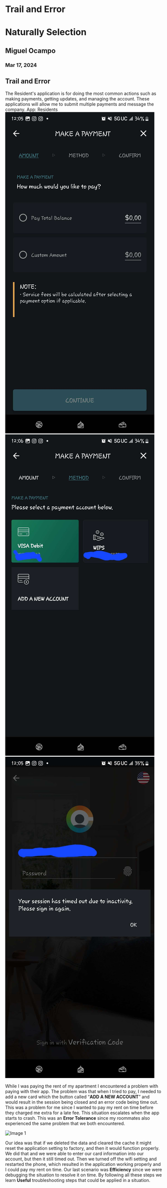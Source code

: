 # Trail and Error
# Naturally Selection 
## Miguel Ocampo
### Mar 17, 2024

## Trail and Error

The Resident's application is for doing the most common actions such as making payments, getting updates, and managing the account. These applications will allow me to submit multiple payments and message the company.
App: Residents 
<img src="https://github.com/ChicoState/ux-personal-portfolio-Miguel9088/blob/master/j01/photo/2.jpg" alt="Image 1"><img src ="https://github.com/ChicoState/ux-personal-portfolio-Miguel9088/blob/master/j01/photo/3.jpg" alt = "Image 1"><img src = "https://github.com/ChicoState/ux-personal-portfolio-Miguel9088/blob/master/j01/photo/1.jpg" alt = "Image 1">


While I was paying the rent of my apartment I encountered a problem with paying with their app. The problem was that when I tried to pay, I needed to add a new card which the button called “**ADD A NEW ACCOUNT**” and would result in the session being closed and an error code being time out. This was a problem for me since I wanted to pay my rent on time before they charged me extra for a late fee. This situation escalates when the app starts to crash. This was an **Error Tolerance** since my roommates also experienced the same problem that we both encountered. 

<img src="image1.jpg" alt="Image 1">


Our idea was that if we deleted the data and cleared the cache it might reset the application setting to factory, and then it would function properly. We did that and we were able to enter our card information into our account, but then it still timed out. Then we turned off the wifi setting and restarted the phone, which resulted in the application working properly and I could pay my rent on time. Our last scenario was **Efficiency** since we were debugging the situation to resolve it on time. By following all these steps we learn **Useful** troubleshooting steps that could be applied in a situation.
